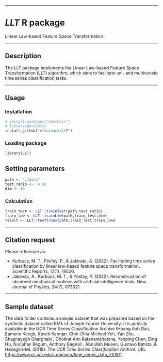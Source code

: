 <hr>

# *LLT* R package
Linear Law-based Feature Space Transformation

<hr>

## Description
The LLT package implements the Linear Law-based Feature Space Transformation (LLT) algorithm, which aims to facilitate uni- and multivariate time series classification tasks.

<hr>

## Usage

### Installation
```R
# install.packages("devtools")
# library(devtools)
install_github("mtkurbucz/LLT")
```

### Loading package
```R
library(LLT)
```

## Setting parameters
```R
path <- "./data"
test_ratio <-  0.30
dim <- 10
```

### Calculation
```R
train_test <- LLT::trainTest(path,test_ratio)
train_law <- LLT::trainLaw(path,train_test,dim)
result <- LLT::testTrans(path,train_test,train_law)
```

<hr>

## Citation request

Please reference as:
<ul>
  <li>Kurbucz, M. T., Pósfay, P., & Jakovác, A. (2022). Facilitating time series classification by linear law-based feature space transformation. Scientific Reports, 12(1), 18026.</li>
  <li>Jakovác, A., Kurbucz, M. T., & Pósfay, P. (2022). Reconstruction of observed mechanical motions with artificial intelligence tools. New Journal of Physics, 24(7), 073021.</li>
</ul>

<hr>

## Sample dataset

The *data* folder contains a sample dataset that was prepared based on the synthetic dataset called BME of Joseph Fourier University. It is publicly available in the UCR Time Series Classification Archive (Hoang Anh Dau, Eamonn Keogh, Kaveh Kamgar, Chin-Chia Michael Yeh, Yan Zhu, Shaghayegh Gharghabi , Chotirat Ann Ratanamahatana, Yanping Chen, Bing Hu, Nurjahan Begum, Anthony Bagnall , Abdullah Mueen, Gustavo Batista, & Hexagon-ML (2019). *The UCR Time Series Classification Archive*. URL https://www.cs.ucr.edu/~eamonn/time_series_data_2018/).
